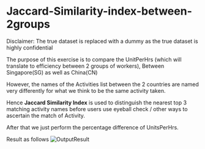 # Jaccard-Similarity-index-between-2groups
Disclaimer: The true dataset is replaced with a dummy as the true dataset is highly confidential  

The purpose of this exercise is to compare the UnitPerHrs (which will translate to efficiency between 2 groups of workers), Between Singapore(SG)
as well as China(CN)

However, the names of the Activities list between the 2 countries are named very differently for what we think to be the same activity taken.

Hence **Jaccard Similarity Index** is used to distinguish the nearest top 3 matching activity names before users use eyeball check / other ways 
to ascertain the match of Activity.

After that we just perform the percentage difference of UnitsPerHrs.

Result as follows
![OutputResult](https://github.com/cjy93/Jaccard-Similarity-index-between-2groups/blob/master/outputImage.PNG)
